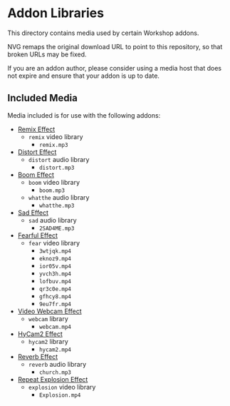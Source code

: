 # Addon Libraries
This directory contains media used by certain Workshop addons.

NVG remaps the original download URL to point to this repository, so that broken URLs may be fixed.

If you are an addon author, please consider using a media host that does not expire and ensure that your addon is up to date.

## Included Media
Media included is for use with the following addons:

- [Remix Effect](https://steamcommunity.com/sharedfiles/filedetails/?id=3007116303)
    - `remix` video library
        - `remix.mp3`
- [Distort Effect](https://steamcommunity.com/sharedfiles/filedetails/?id=3008559810)
    - `distort` audio library
        - `distort.mp3`
- [Boom Effect](https://steamcommunity.com/sharedfiles/filedetails/?id=3007577603)
    - `boom` video library
        - `boom.mp3`
    - `whatthe` audio library
        - `whatthe.mp3`
- [Sad Effect](https://steamcommunity.com/sharedfiles/filedetails/?id=3020727239)
    - `sad` audio library
        - `2SAD4ME.mp3`
- [Fearful Effect](https://steamcommunity.com/sharedfiles/filedetails/?id=3346866877)
    - `fear` video library
        - `3wtjqk.mp4`
        - `eknoz9.mp4`
        - `ior05v.mp4`
        - `yvch3h.mp4`
        - `lofbuv.mp4`
        - `qr3c0e.mp4`
        - `gfhcy8.mp4`
        - `9eu7fr.mp4`
- [Video Webcam Effect](https://steamcommunity.com/sharedfiles/filedetails/?id=3018893171)
    - `webcam` library
        - `webcam.mp4`
- [HyCam2 Effect](https://steamcommunity.com/sharedfiles/filedetails/?id=3012992565)
    - `hycam2` library
        - `hycam2.mp4`
- [Reverb Effect](https://steamcommunity.com/sharedfiles/filedetails/?id=3009929792)
    - `reverb` audio library
        - `church.mp3`
- [Repeat Explosion Effect](https://steamcommunity.com/sharedfiles/filedetails/?id=3193948942)
    - `explosion` video library
        - `Explosion.mp4`
